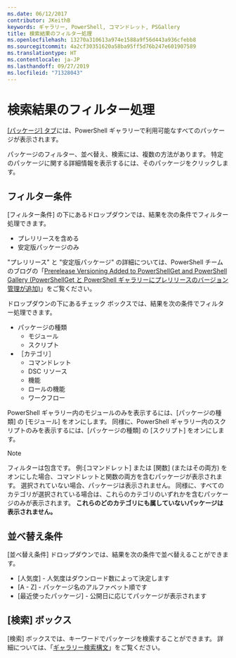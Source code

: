```yaml
---
ms.date: 06/12/2017
contributor: JKeithB
keywords: ギャラリー, PowerShell, コマンドレット, PSGallery
title: 検索結果のフィルター処理
ms.openlocfilehash: 13270a310613a974e1588a9f56d443a936cfebb8
ms.sourcegitcommit: 4a2cf30351620a58ba95ff5d76b247e601907589
ms.translationtype: HT
ms.contentlocale: ja-JP
ms.lasthandoff: 09/27/2019
ms.locfileid: "71328043"
---
```

# <a name="filtering-search-results"></a>検索結果のフィルター処理

[[パッケージ] タブ](https://www.powershellgallery.com/packages)には、PowerShell ギャラリーで利用可能なすべてのパッケージが表示されます。

パッケージのフィルター、並べ替え、検索には、複数の方法があります。
特定のパッケージに関する詳細情報を表示するには、そのパッケージをクリックします。

## <a name="filter-by"></a>フィルター条件

[フィルター条件] の下にあるドロップダウンでは、結果を次の条件でフィルター処理できます。
- プレリリースを含める
- 安定版パッケージのみ

"プレリリース" と "安定版パッケージ" の詳細については、PowerShell チームのブログの「[Prerelease Versioning Added to PowerShellGet and PowerShell Gallery (PowerShellGet と PowerShell ギャラリーにプレリリースのバージョン管理が追加)](https://blogs.msdn.microsoft.com/powershell/2017/12/05/prerelease-versioning-added-to-powershellget-and-powershell-gallery/)」をご覧ください。

ドロップダウンの下にあるチェック ボックスでは、結果を次の条件でフィルター処理できます。
- パッケージの種類
  - モジュール
  - スクリプト
- ［カテゴリ］
  - コマンドレット
  - DSC リソース
  - 機能
  - ロールの機能
  - ワークフロー

PowerShell ギャラリー内のモジュールのみを表示するには、[パッケージの種類] の [モジュール] をオンにします。
同様に、PowerShell ギャラリー内のスクリプトのみを表示するには、[パッケージの種類] の [スクリプト] をオンにします。

> [!NOTE]
> フィルターは包含です。
> 例:[コマンドレット] または [関数] (またはその両方) をオンにした場合、コマンドレットと関数の両方を含むパッケージが表示されます。
> 選択されていない場合、パッケージは表示されません。
> 同様に、すべてのカテゴリが選択されている場合は、これらのカテゴリのいずれかを含むパッケージのみが表示されます。
> **これらのどのカテゴリにも属していないパッケージは表示されません。**

## <a name="sort-by"></a>並べ替え条件

[並べ替え条件] ドロップダウンでは、結果を次の条件で並べ替えることができます。
- [人気度] - 人気度はダウンロード数によって決定します
- [A - Z] - パッケージ名のアルファベット順です
- [最近使ったパッケージ] - 公開日に応じてパッケージが表示されます

## <a name="search-box"></a>[検索] ボックス

[検索] ボックスでは、キーワードでパッケージを検索することができます。
詳細については、「[ギャラリー検索構文](search-syntax.md)」をご覧ください。
